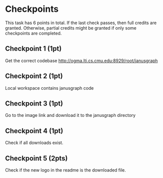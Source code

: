 # Checkpoints

This task has 6 points in total. If the last check passes, then full credits are
granted. Otherwise, partial credits might be granted if only some checkpoints are
completed.

## Checkpoint 1 (1pt)

Get the correct codebase http://ogma.lti.cs.cmu.edu:8929/root/janusgraph

## Checkpoint 2 (1pt)

Local workspace contains janusgraph code

## Checkpoint 3 (1pt)

Go to the image link and download it to the janusgraph directory

## Checkpoint 4 (1pt)

Check if all downloads exist.

## Checkpoint 5 (2pts)

Check if the new logo in the readme is the downloaded file.
